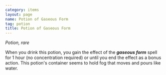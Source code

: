 ```yaml
---
category: items
layout: page
name: Potion of Gaseous Form 
tag: potion
title: Potion of Gaseous Form 
---
```


_Potion, rare_ 

When you drink this potion, you gain the effect of the **_gaseous form_** spell for 1 hour (no concentration required) or until you end the effect as a bonus action. This potion's container seems to hold fog that moves and pours like water.
